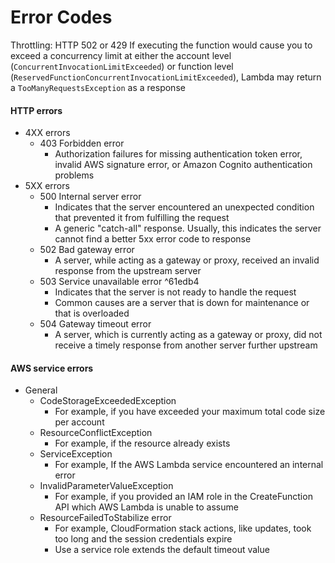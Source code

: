 # Error Codes

Throttling: HTTP 502 or 429
If executing the function would cause you to exceed a concurrency limit at either the account level (`ConcurrentInvocationLimitExceeded`) or function level (`ReservedFunctionConcurrentInvocationLimitExceeded`), Lambda may return a `TooManyRequestsException` as a response

#### HTTP errors
- 4XX errors
	- 403 Forbidden error
		-  Authorization failures for missing authentication token error, invalid AWS signature error, or Amazon Cognito authentication problems
-  5XX errors
	-  500 Internal server error
		-  Indicates that the server encountered an unexpected condition that prevented it from fulfilling the request
		-  A generic "catch-all" response. Usually, this indicates the server cannot find a better 5xx error code to response
	- 502 Bad gateway error
		- A server, while acting as a gateway or proxy, received an invalid response from the upstream server
	- 503 Service unavailable error ^61edb4
		- Indicates that the server is not ready to handle the request
		- Common causes are a server that is down for maintenance or that is overloaded
	- 504 Gateway timeout error
		- A server, which is currently acting as a gateway or proxy, did not receive a timely response from another server further upstream


#### AWS service errors
- General
	- CodeStorageExceededException
		- For example, if you have exceeded your maximum total code size per account
	- ResourceConflictException
		- For example, if the resource already exists
	- ServiceException
		- For example, If the AWS Lambda service encountered an internal error
	- InvalidParameterValueException
		- For example, if you provided an IAM role in the CreateFunction API which AWS Lambda is unable to assume
	- ResourceFailedToStabilize error
		- For example, CloudFormation stack actions, like updates, took too long and the session credentials expire
		- Use a service role extends the default timeout value